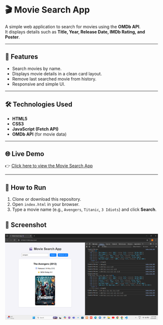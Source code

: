 # 🎬 Movie Search App

A simple web application to search for movies using the **OMDb API**.  
It displays details such as **Title, Year, Release Date, IMDb Rating, and Poster**.

---

## 🚀 Features
- Search movies by name.  
- Displays movie details in a clean card layout.  
- Remove last searched movie from history.  
- Responsive and simple UI.  

---

## 🛠️ Technologies Used
- **HTML5**  
- **CSS3**  
- **JavaScript (Fetch API)**  
- **OMDb API** (for movie data)  

---

## 🌐 Live Demo
👉 [Click here to view the Movie Search App](https://chandana351.github.io/movie-search-app/)

---

## 📂 How to Run
1. Clone or download this repository.  
2. Open `index.html` in your browser.  
3. Type a movie name (e.g., `Avengers`, `Titanic`, `3 Idiots`) and click **Search**.  


## 📸 Screenshot
![App Screenshot](images/screenshot.png)

